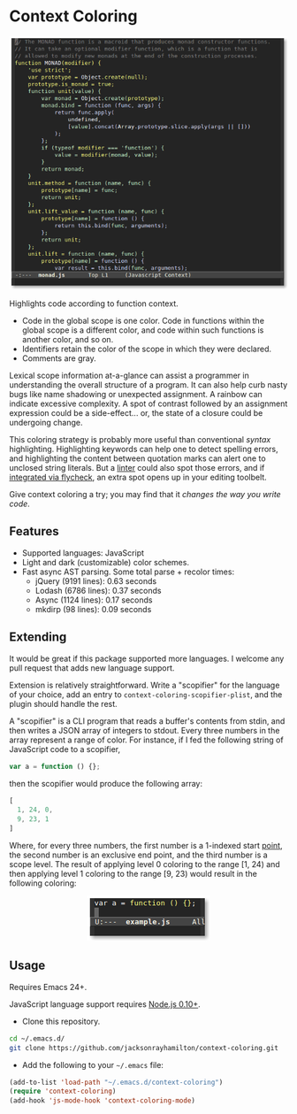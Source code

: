 # Context Coloring

<p align="center">
  <img alt="Screenshot of JavaScript code highlighted by context." src="screenshot.png" title="Screenshot">
</p>

Highlights code according to function context.

- Code in the global scope is one color. Code in functions within the global
  scope is a different color, and code within such functions is another color,
  and so on.
- Identifiers retain the color of the scope in which they were declared.
- Comments are gray.

Lexical scope information at-a-glance can assist a programmer in understanding
the overall structure of a program. It can also help curb nasty bugs like name
shadowing or unexpected assignment. A rainbow can indicate excessive
complexity. A spot of contrast followed by an assignment expression could be a
side-effect... or, the state of a closure could be undergoing change.

This coloring strategy is probably more useful than conventional *syntax*
highlighting. Highlighting keywords can help one to detect spelling errors, and
highlighting the content between quotation marks can alert one to unclosed
string literals. But a [linter][] could also spot those errors, and if
[integrated via flycheck][integration], an extra spot opens up in your editing
toolbelt.

Give context coloring a try; you may find that it *changes the way you write
code*.

## Features

- Supported languages: JavaScript
- Light and dark (customizable) color schemes.
- Fast async AST parsing. Some total parse + recolor times:
  - jQuery (9191 lines): 0.63 seconds
  - Lodash (6786 lines): 0.37 seconds
  - Async (1124 lines): 0.17 seconds
  - mkdirp (98 lines): 0.09 seconds

## Extending

It would be great if this package supported more languages. I welcome any pull
request that adds new language support.

Extension is relatively straightforward. Write a "scopifier" for the language of
your choice, add an entry to `context-coloring-scopifier-plist`, and the plugin
should handle the rest.

A "scopifier" is a CLI program that reads a buffer's contents from stdin, and
then writes a JSON array of integers to stdout. Every three numbers in the array
represent a range of color. For instance, if I fed the following string of
JavaScript code to a scopifier,

```js
var a = function () {};
```

then the scopifier would produce the following array:

```js
[
  1, 24, 0,
  9, 23, 1
]
```

Where, for every three numbers, the first number is a 1-indexed start [point][],
the second number is an exclusive end point, and the third number is a scope
level. The result of applying level 0 coloring to the range
\[1, 24) and then applying level 1 coloring to the range \[9, 23) would result in the following coloring:

<p align="center">
  <img alt="Screenshot of ranges [1, 24) and [9, 23)." src="scopifier-example.png" title="Screenshot">
</p>

## Usage

Requires Emacs 24+.

JavaScript language support requires [Node.js 0.10+][node].

- Clone this repository.

```bash
cd ~/.emacs.d/
git clone https://github.com/jacksonrayhamilton/context-coloring.git
```

- Add the following to your `~/.emacs` file:

```lisp
(add-to-list 'load-path "~/.emacs.d/context-coloring")
(require 'context-coloring)
(add-hook 'js-mode-hook 'context-coloring-mode)
```

[linter]: https://github.com/jacksonrayhamilton/jslinted
[integration]: https://github.com/jacksonrayhamilton/jslinted#emacs-integration
[point]: http://www.gnu.org/software/emacs/manual/html_node/elisp/Point.html
[node]: http://nodejs.org/download/
[load path]: https://www.gnu.org/software/emacs/manual/html_node/emacs/Lisp-Libraries.html
